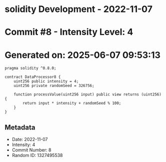 ﻿# solidity Development - 2022-11-07
# Commit #8 - Intensity Level: 4
# Generated on: 2025-06-07 09:53:13
```solidity
pragma solidity ^0.8.0;

contract DataProcessor8 {
    uint256 public intensity = 4;
    uint256 private randomSeed = 326756;

    function processValue(uint256 input) public view returns (uint256) {
        return input * intensity + randomSeed % 100;
    }
}
```
## Metadata
- Date: 2022-11-07
- Intensity: 4
- Commit Number: 8
- Random ID: 1327495538
